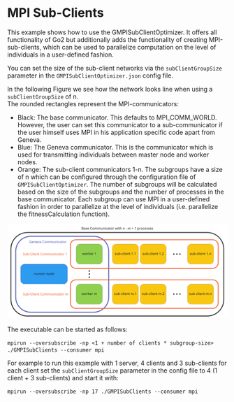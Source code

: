 # MPI Sub-Clients


This example shows how to use the GMPISubClientOptimizer.
It offers all functionality of Go2 but additionally adds the functionality of
creating MPI-sub-clients, which can be used to parallelize computation on the level of individuals in a user-defined fashion.

You can set the size of the sub-client networks via the `subClientGroupSize` parameter in the
`GMPISubClientOptimizer.json` config file.

In the following Figure we see how the network looks line when using a `subClientGroupSize` of n.  
The rounded rectangles represent the MPI-communicators:
- Black: The base communicator. This defaults to MPI_COMM_WORLD. However, the user can set this communicator to a sub-communicator if the user himself uses MPI in his application specific code apart from Geneva.
- Blue: The Geneva communicator. This is the communicator which is used for transmitting individuals between master node and worker nodes.
- Orange: The sub-client communicators 1-n. The subgroups have a size of n which can be configured through the configuration file of `GMPISubClientOptimizer`. The number of subgroups will be calculated based on the size of the subgroups and the number of processes in the base communicator. Each subgroup can use MPI in a user-defined fashion in order to parallelize at the level of individuals (i.e. parallelize the fitnessCalculation function).

<img src="./images/mpi-sub-clients.png">

The executable can be started as follows:

```
mpirun --oversubscribe -np <1 + number of clients * subgroup-size> ./GMPISubClients --consumer mpi
```


For example to run this example with 1 server, 4 clients and 3 sub-clients for each client set the `subClientGroupSize` parameter in the config file to 4 (1 client + 3 sub-clients) and start it with:

```
mpirun --oversubscribe -np 17 ./GMPISubClients --consumer mpi 
```

